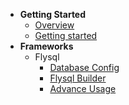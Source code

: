 - **Getting Started**
    - [Overview](README.md)
    - [Getting started](/en-us/start/Start.md)
- **Frameworks**
    - Flysql
        - [Database Config](/en-us/advance/Database-Config.md)
        - [Flysql Builder](/en-us/advance/Flysql-Builder.md)
        - [Advance Usage](/en-us/advance/Advance-Usage.md)
